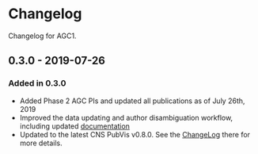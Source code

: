 # Changelog

Changelog for AGC1.

## 0.3.0 - 2019-07-26

### Added in 0.3.0

- Added Phase 2 AGC PIs and updated all publications as of July 26th, 2019
- Improved the data updating and author disambiguation workflow, including updated [documentation](data)
- Updated to the latest CNS PubVis v0.8.0. See the [ChangeLog](https://github.com/cns-iu/cns-pubvis/blob/master/CHANGELOG.md#080---2019-07-26) there for more details.
